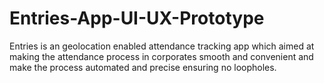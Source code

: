 # Entries-App-UI-UX-Prototype
Entries is an geolocation enabled attendance tracking app which aimed at making the attendance process in corporates smooth and convenient and make the process automated and precise ensuring no loopholes.
